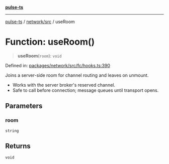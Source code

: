 [**pulse-ts**](../../../README.md)

***

[pulse-ts](../../../README.md) / [network/src](../README.md) / useRoom

# Function: useRoom()

> **useRoom**(`room`): `void`

Defined in: [packages/network/src/fc/hooks.ts:390](https://github.com/jlehett/pulse-ts/blob/d786433c7cb88fe7c30a7029f46dff58815931cc/packages/network/src/fc/hooks.ts#L390)

Joins a server-side room for channel routing and leaves on unmount.

- Works with the server broker's reserved channel.
- Safe to call before connection; message queues until transport opens.

## Parameters

### room

`string`

## Returns

`void`
